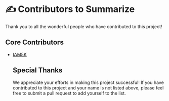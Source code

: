# ✍️ Contributors to Summarize

Thank you to all the wonderful people who have contributed to this project!

## Core Contributors

- [IAM5K](https://github.com/iam5k)
  <!-- - [Jane Smith](https://github.com/janesmith)
- [Michael Johnson](https://github.com/michaeljohnson) -->

## External Contributors

<!-- - [Alice Lee](https://github.com/alicelee)
- [Bob Wang](https://github.com/bobwang)
- [Emily Davis](https://github.com/emilydavis) -->

## Special Thanks

<!-- - [Project Name Team](https://github.com/projectteam) - for their continuous support and guidance. -->

We appreciate your efforts in making this project successful! If you have contributed to this project and your name is not listed above, please feel free to submit a pull request to add yourself to the list.
